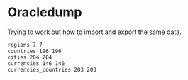 # Oracledump

Trying to work out how to import and export the same data.

    regions 7 7
    countries 196 196
    cities 204 204
    currencies 146 146
    currencies_countries 203 203

